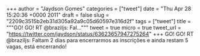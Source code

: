
+++
author = "Jaydson Gomes"
categories = ["tweet"]
date = "Thu Apr 28 15:20:36 +0000 2011"
draft = false
slug = "2209c3515b2eb31d305a92a9c05d60597e316d2f"
tags = ["tweet"]
title = """GO! GO! RT @braziljs: Fal..."""
tweet = true
micro = true
tweet_url = "https://twitter.com/jaydson/status/63623657947275264"
+++
GO! GO! RT @braziljs: Faltam 2 dias para encerrarmos as inscrições e ainda restam 5 vagas, está encerrando!
